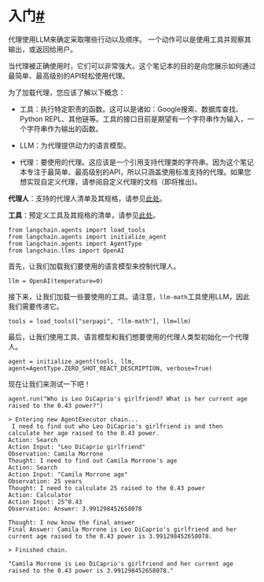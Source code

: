 

入门[#](#getting-started "到这个标题的永久链接")
====================================

代理使用LLM来确定采取哪些行动以及顺序。
一个动作可以是使用工具并观察其输出，或返回给用户。

当代理被正确使用时，它们可以非常强大。这个笔记本的目的是向您展示如何通过最简单、最高级别的API轻松使用代理。

为了加载代理，您应该了解以下概念：

* 工具：执行特定职责的函数。这可以是诸如：Google搜索、数据库查找、Python REPL、其他链等。工具的接口目前是期望有一个字符串作为输入，一个字符串作为输出的函数。

* LLM：为代理提供动力的语言模型。

* 代理：要使用的代理。这应该是一个引用支持代理类的字符串。因为这个笔记本专注于最简单、最高级别的API，所以只涵盖使用标准支持的代理。如果您想实现自定义代理，请参阅自定义代理的文档（即将推出)。

**代理人**：支持的代理人清单及其规格，请参见[此处](agents)。

**工具**：预定义工具及其规格的清单，请参见[此处](tools)。

```
from langchain.agents import load_tools
from langchain.agents import initialize_agent
from langchain.agents import AgentType
from langchain.llms import OpenAI

```

首先，让我们加载我们要使用的语言模型来控制代理人。

```
llm = OpenAI(temperature=0)

```

接下来，让我们加载一些要使用的工具。请注意，`llm-math`工具使用LLM，因此我们需要传递它。

```
tools = load_tools(["serpapi", "llm-math"], llm=llm)

```

最后，让我们使用工具、语言模型和我们想要使用的代理人类型初始化一个代理人。

```
agent = initialize_agent(tools, llm, agent=AgentType.ZERO_SHOT_REACT_DESCRIPTION, verbose=True)

```

现在让我们来测试一下吧！

```
agent.run("Who is Leo DiCaprio's girlfriend? What is her current age raised to the 0.43 power?")

```

```
> Entering new AgentExecutor chain...
 I need to find out who Leo DiCaprio's girlfriend is and then calculate her age raised to the 0.43 power.
Action: Search
Action Input: "Leo DiCaprio girlfriend"
Observation: Camila Morrone
Thought: I need to find out Camila Morrone's age
Action: Search
Action Input: "Camila Morrone age"
Observation: 25 years
Thought: I need to calculate 25 raised to the 0.43 power
Action: Calculator
Action Input: 25^0.43
Observation: Answer: 3.991298452658078

Thought: I now know the final answer
Final Answer: Camila Morrone is Leo DiCaprio's girlfriend and her current age raised to the 0.43 power is 3.991298452658078.

> Finished chain.

```

```
"Camila Morrone is Leo DiCaprio's girlfriend and her current age raised to the 0.43 power is 3.991298452658078."

```


